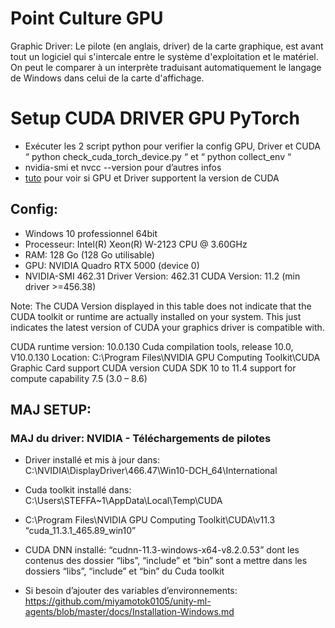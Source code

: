 # Point Culture GPU
Graphic Driver: Le pilote (en anglais, driver) de la carte graphique, est avant tout un logiciel qui s'intercale entre le système d'exploitation et le matériel. On peut le comparer à un interprète traduisant automatiquement le langage de Windows dans celui de la carte d'affichage.

# Setup CUDA DRIVER GPU PyTorch
- Exécuter les 2 script python pour verifier la config GPU, Driver et CUDA
“ python check_cuda_torch_device.py “ et “ python collect_env “
- nvidia-smi et nvcc --version pour d’autres infos
- [tuto](https://stackoverflow.com/questions/60987997/why-torch-cuda-is-available-returns-false-even-after-installing-pytorch-with) pour voir si GPU et Driver supportent la version de CUDA 

## Config:
- Windows 10 professionnel 64bit
- Processeur: Intel(R) Xeon(R) W-2123 CPU @ 3.60GHz
- RAM: 128 Go (128 Go utilisable)
- GPU: NVIDIA Quadro RTX 5000 (device 0)
- NVIDIA-SMI 462.31    Driver Version: 462.31   CUDA Version: 11.2 (min driver >=456.38) 

Note: The CUDA Version displayed in this table does not indicate that the CUDA toolkit or runtime are actually installed on your system. This just indicates the latest version of CUDA your graphics driver is compatible with.

CUDA runtime version: 10.0.130
Cuda compilation tools, release 10.0, V10.0.130
Location:
C:\Program Files\NVIDIA GPU Computing Toolkit\CUDA
Graphic Card support CUDA version
CUDA SDK 10 to 11.4
support for compute capability 7.5 (3.0 – 8.6)

## MAJ SETUP:
### MAJ du driver: NVIDIA - Téléchargements de pilotes 

- Driver installé et mis à jour dans: C:\NVIDIA\DisplayDriver\466.47\Win10-DCH_64\International

- Cuda toolkit installé dans: C:\Users\STEFFA~1\AppData\Local\Temp\CUDA

- C:\Program Files\NVIDIA GPU Computing Toolkit\CUDA\v11.3
“cuda_11.3.1_465.89_win10”

- CUDA DNN installé: “cudnn-11.3-windows-x64-v8.2.0.53” dont les contenus des dossier “libs”, “include” et “bin” sont a mettre dans les dossiers “libs”, “include” et “bin” du Cuda toolkit

- Si besoin d’ajouter des variables d’environnements: https://github.com/miyamotok0105/unity-ml-agents/blob/master/docs/Installation-Windows.md
